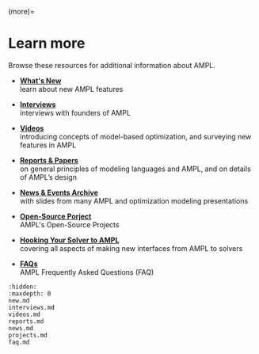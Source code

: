 (more)=

# Learn more

Browse these resources for additional information about AMPL.

-   [**What's New**](new.md)  
    learn about new AMPL features

-   [**Interviews**](interviews.md)  
    interviews with founders of AMPL

-   [**Videos**](videos.md)  
    introducing concepts of model-based optimization, and surveying new features in AMPL
    
-   [**Reports & Papers**](reports.md)  
    on general principles of modeling languages and AMPL, and on details of AMPL’s design
    
-   [**News & Events Archive**](news.md)  
    with slides from many AMPL and optimization modeling presentations
    
-   [**Open-Source Porject**](projects.md)  
    AMPL's Open-Source Projects

-   [**Hooking Your Solver to AMPL**](https://mp.ampl.com/howto.html)  
    covering all aspects of making new interfaces from AMPL to solvers

-   [**FAQs**](faq.md)  
    AMPL Frequently Asked Questions (FAQ)

```{toctree}
:hidden:
:maxdepth: 0
new.md
interviews.md
videos.md
reports.md
news.md
projects.md
faq.md
```